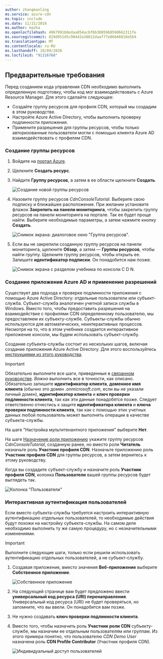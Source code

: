 ```yaml
---
author: zhangmanling
ms.service: azure-cdn
ms.topic: include
ms.date: 11/21/2018
ms.author: mazha
ms.openlocfilehash: 4967991b0edaa854acbf6b308596859d662311fe
ms.sourcegitcommit: 829d951d5c90442a38012daaf77e86046018e5b9
ms.translationtype: MT
ms.contentlocale: ru-RU
ms.lasthandoff: 10/09/2020
ms.locfileid: "91316768"
---
```

## <a name="prerequisites"></a>Предварительные требования
Перед созданием кода управления CDN необходимо выполнить определенную подготовку, чтобы код мог взаимодействовать с Azure Resource Manager. Для этого сделайте следующее:

* Создайте группу ресурсов для профиля CDN, который мы создадим в этом руководстве.
* Настройте Azure Active Directory, чтобы выполнить проверку подлинности приложения.
* Примените разрешения для группы ресурсов, чтобы только авторизованные пользователи могли с помощью клиента Azure AD взаимодействовать с профилем CDN.

### <a name="creating-the-resource-group"></a>Создание группы ресурсов
1. Войдите на [портал Azure](https://portal.azure.com).
2. Щелкните **Создать ресурс**.
3. Найдите **Группу ресурсов**, а затем в ее области щелкните **Создать**.

    ![Создание новой группы ресурсов](./media/cdn-app-dev-prep/cdn-new-rg-1-include.png)
3. Назовите группу ресурсов *CdnConsoleTutorial*.  Выберите свою подписку и ближайшее расположение.  При желании установите флажок **Закрепить на панели мониторинга**, чтобы закрепить группу ресурсов на панели мониторинга на портале.  Так ее будет проще найти.  Выберите необходимые параметры, а затем нажмите кнопку **Создать**.

    ![Снимок экрана: диалоговое окно "Группа ресурсов".](./media/cdn-app-dev-prep/cdn-new-rg-2-include.png)
4. Если вы не закрепили созданную группу ресурсов на панели мониторинга, щелкните **Обзор**, а затем — **Группы ресурсов**, чтобы найти группу.  Щелкните группу ресурсов, чтобы открыть ее.  Запишите **идентификатор подписки**. Он понадобится нам позже.

    ![Снимок экрана с разделом учебника по консоли C D N.](./media/cdn-app-dev-prep/cdn-subscription-id-include.png)

### <a name="creating-the-azure-ad-application-and-applying-permissions"></a>Создание приложения Azure AD и применение разрешений
Существует два подхода к проверке подлинности приложения с помощью Azure Active Directory: отдельные пользователи или субъект-служба. Субъект-служба аналогичен учетной записи службы в Windows.  Вместо того, чтобы предоставить разрешения на взаимодействие с профилями CDN определенному пользователю, мы предоставляем их субъекту-службе.  Субъекты-службы обычно используются для автоматических, неинтерактивных процессов.  Несмотря на то, что в этом учебнике создается интерактивное приложение консоли, мы будем использовать субъект-службу.

Создание субъекта-службы состоит из нескольких шагов, включая создание приложения Azure Active Directory.  Для этого воспользуйтесь [инструкциями из этого руководства](../articles/active-directory/develop/howto-create-service-principal-portal.md).

> [!IMPORTANT]
> Обязательно выполните все шаги, приведенные в [связанном руководстве](../articles/active-directory/develop/howto-create-service-principal-portal.md).  *Важно* выполнить все в точности, как описано.  Обязательно запишите **идентификатор клиента**, **доменное имя клиента** (обычно это домен *.onmicrosoft.com*, если вы не указали личный домен), **идентификатор клиента** и **ключ проверки подлинности клиента**, так как эти данные понадобятся позже.  Следует ответственно отнестись к защите **идентификатора клиента** и **ключа проверки подлинности клиента**, так как с помощью этих учетных данных любой пользователь может выполнять операции в качестве субъекта-службы.
>
> На шаге "Настройка мультитенантного приложения" выберите **Нет**.
>
> На шаге [Назначение роли приложению](../articles/active-directory/develop/howto-create-service-principal-portal.md#assign-a-role-to-the-application) укажите группу ресурсов *CdnConsoleTutorial*, созданную ранее, но вместо роли **Читатель** назначьте роль **Участник профиля CDN**.  Назначьте приложению роль **Участник профиля CDN** для группы ресурсов, а затем вернитесь к этому руководству. 
>
>

Когда вы создадите субъект-службу и назначите роль **Участник профиля CDN**, колонка **Пользователи** вашей группы ресурсов будет выглядеть так.

![Колонка "Пользователи"](./media/cdn-app-dev-prep/cdn-service-principal-include.png)

### <a name="interactive-user-authentication"></a>Интерактивная аутентификация пользователей
Если вместо субъекта-службы требуется настроить интерактивную аутентификацию отдельных пользователей, то необходимые действия будут похожи на настройку субъекта-службы.  На самом деле необходимо выполнить ту же самую процедуру, но с незначительными изменениями.

> [!IMPORTANT]
> Выполните следующие шаги, только если решили использовать аутентификацию отдельных пользователей, а не субъект-службу.
>
>

1. Создавая приложение, вместо значения **Веб-приложение** выберите **Собственное приложение**.

    ![Собственное приложение](./media/cdn-app-dev-prep/cdn-native-application-include.png)
2. На следующей странице вам будет предложено ввести **универсальный код ресурса (URI) перенаправления**.  Универсальный код ресурса (URI) не будет проверяться, но запомните, что вы ввели. Он понадобится вам позже.
3. Не нужно создавать **ключ проверки подлинности клиента**.
4. Вместо того, чтобы назначить роль **Участник роли CDN** субъекту-службе, мы назначим ее отдельным пользователям или группам.  Из этого примера понятно, что пользователю *CDN Demo User* назначена роль **CDN Profile Contributor** (Участник профиля CDN).  

    ![Индивидуальный доступ пользователей](./media/cdn-app-dev-prep/cdn-aad-user-include.png)
